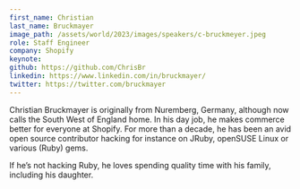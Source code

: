 ```yaml
---
first_name: Christian
last_name: Bruckmayer
image_path: /assets/world/2023/images/speakers/c-bruckmeyer.jpeg
role: Staff Engineer
company: Shopify
keynote:
github: https://github.com/ChrisBr
linkedin: https://www.linkedin.com/in/bruckmayer/
twitter: https://twitter.com/bruckmayer
---
```


Christian Bruckmayer is originally from Nuremberg, Germany, although now calls the South West of England home. In his day job, he makes commerce better for everyone at Shopify. For more than a decade, he has been an avid open source contributor hacking for instance on JRuby, openSUSE Linux or various (Ruby) gems.

If he’s not hacking Ruby, he loves spending quality time with his family, including his daughter.
